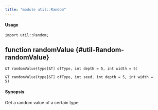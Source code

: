 ```yaml
---
title: "module util::Random"
---
```


#### Usage

`import util::Random;`


## function randomValue {#util-Random-randomValue}

```rascal
&T randomValue(type[&T] ofType, int depth = 5, int width = 5)

&T randomValue(type[&T] ofType, int seed, int depth = 5, int width = 5)

```


#### Synopsis

Get a random value of a certain type

